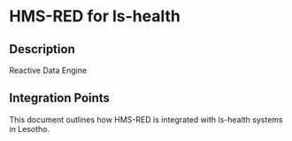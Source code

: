 # HMS-RED for ls-health

## Description

Reactive Data Engine

## Integration Points

This document outlines how HMS-RED is integrated with ls-health systems in Lesotho.
